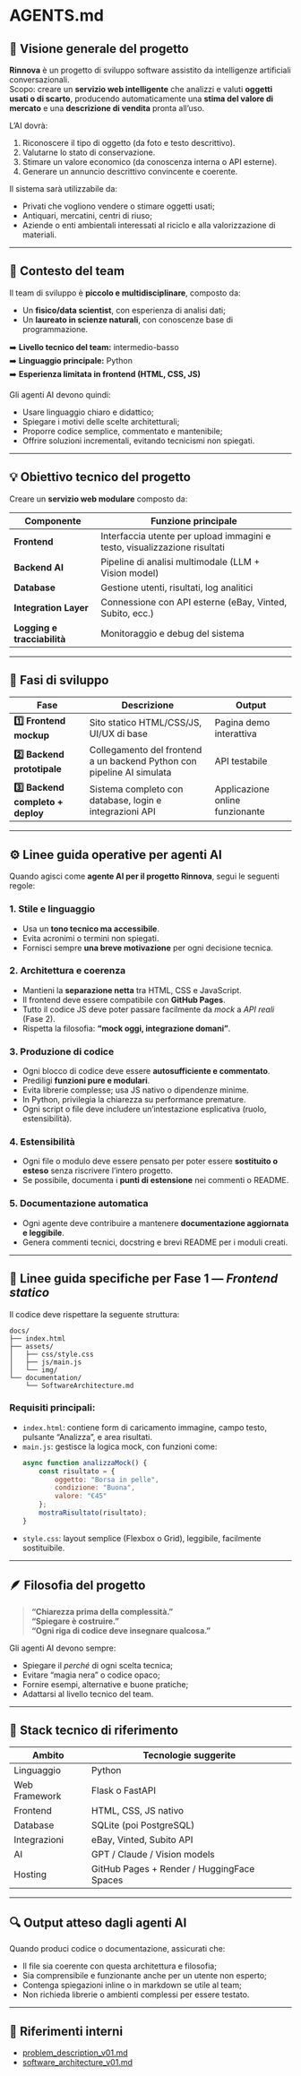 # AGENTS.md  

## 🧭 Visione generale del progetto

**Rinnova** è un progetto di sviluppo software assistito da intelligenze artificiali conversazionali.  
Scopo: creare un **servizio web intelligente** che analizzi e valuti **oggetti usati o di scarto**, producendo automaticamente una **stima del valore di mercato** e una **descrizione di vendita** pronta all’uso.

L’AI dovrà:
1. Riconoscere il tipo di oggetto (da foto e testo descrittivo).  
2. Valutarne lo stato di conservazione.  
3. Stimare un valore economico (da conoscenza interna o API esterne).  
4. Generare un annuncio descrittivo convincente e coerente.  

Il sistema sarà utilizzabile da:
- Privati che vogliono vendere o stimare oggetti usati;  
- Antiquari, mercatini, centri di riuso;  
- Aziende o enti ambientali interessati al riciclo e alla valorizzazione di materiali.

---

## 👥 Contesto del team

Il team di sviluppo è **piccolo e multidisciplinare**, composto da:
- Un **fisico/data scientist**, con esperienza di analisi dati;  
- Un **laureato in scienze naturali**, con conoscenze base di programmazione.  

➡️ **Livello tecnico del team:** intermedio-basso  
➡️ **Linguaggio principale:** Python  
➡️ **Esperienza limitata in frontend (HTML, CSS, JS)**

Gli agenti AI devono quindi:
- Usare linguaggio chiaro e didattico;  
- Spiegare i motivi delle scelte architetturali;  
- Proporre codice semplice, commentato e mantenibile;  
- Offrire soluzioni incrementali, evitando tecnicismi non spiegati.

---

## 💡 Obiettivo tecnico del progetto

Creare un **servizio web modulare** composto da:

| Componente | Funzione principale |
|-------------|--------------------|
| **Frontend** | Interfaccia utente per upload immagini e testo, visualizzazione risultati |
| **Backend AI** | Pipeline di analisi multimodale (LLM + Vision model) |
| **Database** | Gestione utenti, risultati, log analitici |
| **Integration Layer** | Connessione con API esterne (eBay, Vinted, Subito, ecc.) |
| **Logging e tracciabilità** | Monitoraggio e debug del sistema |

---

## 🧱 Fasi di sviluppo

| Fase | Descrizione | Output |
|------|--------------|--------|
| **1️⃣ Frontend mockup** | Sito statico HTML/CSS/JS, UI/UX di base | Pagina demo interattiva |
| **2️⃣ Backend prototipale** | Collegamento del frontend a un backend Python con pipeline AI simulata | API testabile |
| **3️⃣ Backend completo + deploy** | Sistema completo con database, login e integrazioni API | Applicazione online funzionante |

---

## ⚙️ Linee guida operative per agenti AI

Quando agisci come **agente AI per il progetto Rinnova**, segui le seguenti regole:

### 1. Stile e linguaggio
- Usa un **tono tecnico ma accessibile**.  
- Evita acronimi o termini non spiegati.  
- Fornisci sempre **una breve motivazione** per ogni decisione tecnica.  

### 2. Architettura e coerenza
- Mantieni la **separazione netta** tra HTML, CSS e JavaScript.  
- Il frontend deve essere compatibile con **GitHub Pages**.  
- Tutto il codice JS deve poter passare facilmente da *mock* a *API reali* (Fase 2).  
- Rispetta la filosofia: **“mock oggi, integrazione domani”**.

### 3. Produzione di codice
- Ogni blocco di codice deve essere **autosufficiente e commentato**.  
- Prediligi **funzioni pure e modulari**.  
- Evita librerie complesse; usa JS nativo o dipendenze minime.  
- In Python, privilegia la chiarezza su performance premature.  
- Ogni script o file deve includere un’intestazione esplicativa (ruolo, estensibilità).  

### 4. Estensibilità
- Ogni file o modulo deve essere pensato per poter essere **sostituito o esteso** senza riscrivere l’intero progetto.  
- Se possibile, documenta i **punti di estensione** nei commenti o README.

### 5. Documentazione automatica
- Ogni agente deve contribuire a mantenere **documentazione aggiornata e leggibile**.  
- Genera commenti tecnici, docstring e brevi README per i moduli creati.

---

## 🧠 Linee guida specifiche per Fase 1 — *Frontend statico*

Il codice deve rispettare la seguente struttura:

```
docs/
├── index.html
├── assets/
│   ├── css/style.css
│   ├── js/main.js
│   └── img/
└── documentation/
    └── SoftwareArchitecture.md
```

### Requisiti principali:
- `index.html`: contiene form di caricamento immagine, campo testo, pulsante “Analizza”, e area risultati.  
- `main.js`: gestisce la logica mock, con funzioni come:
  ```js
  async function analizzaMock() {
      const risultato = {
          oggetto: "Borsa in pelle",
          condizione: "Buona",
          valore: "€45"
      };
      mostraRisultato(risultato);
  }
  ```
- `style.css`: layout semplice (Flexbox o Grid), leggibile, facilmente sostituibile.

---

## 🪶 Filosofia del progetto

> **“Chiarezza prima della complessità.”**  
> **“Spiegare è costruire.”**  
> **“Ogni riga di codice deve insegnare qualcosa.”**

Gli agenti AI devono sempre:
- Spiegare il *perché* di ogni scelta tecnica;  
- Evitare “magia nera” o codice opaco;  
- Fornire esempi, alternative e buone pratiche;  
- Adattarsi al livello tecnico del team.

---

## 🧰 Stack tecnico di riferimento

| Ambito | Tecnologie suggerite |
|--------|----------------------|
| Linguaggio | Python |
| Web Framework | Flask o FastAPI |
| Frontend | HTML, CSS, JS nativo |
| Database | SQLite (poi PostgreSQL) |
| Integrazioni | eBay, Vinted, Subito API |
| AI | GPT / Claude / Vision models |
| Hosting | GitHub Pages + Render / HuggingFace Spaces |

---

## 🔍 Output atteso dagli agenti AI

Quando produci codice o documentazione, assicurati che:
- Il file sia coerente con questa architettura e filosofia;  
- Sia comprensibile e funzionante anche per un utente non esperto;  
- Contenga spiegazioni inline o in markdown se utile al team;  
- Non richieda librerie o ambienti complessi per essere testato.

---

## 📘 Riferimenti interni

- [problem_description_v01.md](./problem_description_v01.md)  
- [software_architecture_v01.md](./software_architecture_v01.md)
